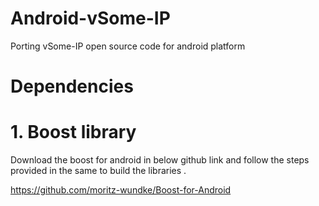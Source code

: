 # Android-vSome-IP
Porting  vSome-IP open source code for android platform 

# Dependencies

# 1. Boost library

Download the boost for android in below github link and follow the steps provided in the same to build the libraries .

https://github.com/moritz-wundke/Boost-for-Android

